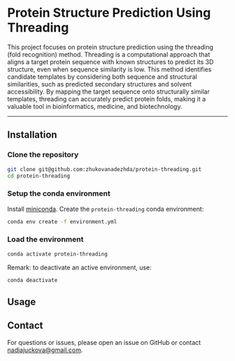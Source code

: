 # Protein Structure Prediction Using Threading

This project focuses on protein structure prediction using the threading (fold recognition) method. Threading is a computational approach that aligns a target protein sequence with known structures to predict its 3D structure, even when sequence similarity is low. This method identifies candidate templates by considering both sequence and structural similarities, such as predicted secondary structures and solvent accessibility. By mapping the target sequence onto structurally similar templates, threading can accurately predict protein folds, making it a valuable tool in bioinformatics, medicine, and biotechnology.

---

## Installation

### Clone the repository

```bash
git clone git@github.com:zhukovanadezhda/protein-threading.git
cd protein-threading
```
### Setup the conda environment

Install [miniconda](https://docs.conda.io/en/latest/miniconda.html). Create the `protein-threading` conda environment:

```bash
conda env create -f environment.yml
```

### Load the environment

```bash
conda activate protein-threading
```

Remark: to deactivate an active environment, use:

```bash
conda deactivate
```

## Usage

## Contact

For questions or issues, please open an issue on GitHub or contact [nadiajuckova@gmail.com](mailto:nadiajuckova@gmail.com).